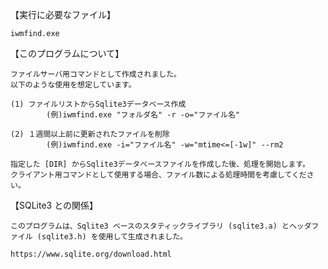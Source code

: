 【実行に必要なファイル】

	iwmfind.exe

【このプログラムについて】

	ファイルサーバ用コマンドとして作成されました。
	以下のような使用を想定しています。

  	(1) ファイルリストからSqlite3データベース作成
			(例)iwmfind.exe "フォルダ名" -r -o="ファイル名"

  	(2) １週間以上前に更新されたファイルを削除
			(例)iwmfind.exe -i="ファイル名" -w="mtime<=[-1w]" --rm2
	
	指定した [DIR] からSqlite3データベースファイルを作成した後、処理を開始します。
	クライアント用コマンドとして使用する場合、ファイル数による処理時間を考慮してください。

【SQLite3 との関係】

	このプログラムは、Sqlite3 ベースのスタティックライブラリ (sqlite3.a) とヘッダファイル (sqlite3.h) を使用して生成されました。

	https://www.sqlite.org/download.html
